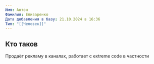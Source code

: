 ```yaml
---
Имя: Антон
Фамилия: Елизаренко
Дата добавления в базу: 21.10.2024 в 16:36
Тип: "[[Человек]]"
---
```

## Кто таков

Продаёт рекламу в каналах, работает с extreme code в частности